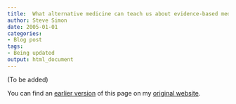 ```yaml
---
title:  What alternative medicine can teach us about evidence-based medicine
author: Steve Simon
date: 2005-01-01
categories:
- Blog post
tags:
- Being updated
output: html_document
---
```


(To be added)

<!---More--->

You can find an [earlier version][sim1] of this page on my [original website][sim2].


[sim1]: http://www.pmean.com/05/AlternativeMedicine.html
[sim2]: http://www.pmean.com/original_site.html
